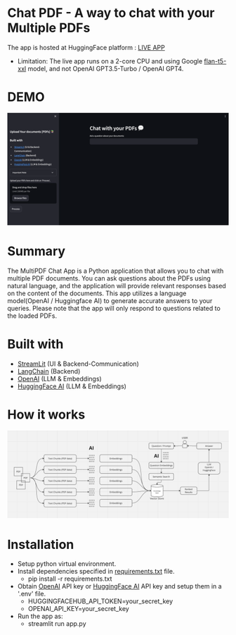 # Chat PDF - A way to chat with your Multiple PDFs

The app is hosted at HuggingFace platform : [LIVE APP](https://huggingface.co/spaces/likhithharish/Chat_PDF)

- Limitation: The live app runs on a 2-core CPU and using Google [flan-t5-xxl](https://huggingface.co/google/flan-t5-xxl) model, and not OpenAI GPT3.5-Turbo / OpenAI GPT4.

# DEMO

<a href='https://youtu.be/gvms4imKEu4' target='blank'><img src='assets/Demo.png'></a>

# Summary

The MultiPDF Chat App is a Python application that allows you to chat with multiple PDF documents. You can ask questions about the PDFs using natural language, and the application will provide relevant responses based on the content of the documents. This app utilizes a language model(OpenAI / Huggingface AI) to generate accurate answers to your queries. Please note that the app will only respond to questions related to the loaded PDFs.

# Built with

- [StreamLit](https://streamlit.io/) (UI & Backend-Communication)
- [LangChain](https://python.langchain.com/docs/get_started/introduction.html) (Backend)
- [OpenAI](https://platform.openai.com/) (LLM & Embeddings)
- [HuggingFace AI](https://huggingface.co/) (LLM & Embeddings)

# How it works

<img src='assets/image.png'>

# Installation

- Setup python virtual environment.
- Install dependencies specified in [requirements.txt](requirements.txt) file.
  - pip install -r requirements.txt
- Obtain [OpenAI](https://platform.openai.com/) API key or [HuggingFace AI](https://huggingface.co/inference-api) API key and setup them in a '.env' file.
  - HUGGINGFACEHUB_API_TOKEN=your_secret_key
  - OPENAI_API_KEY=your_secret_key
- Run the app as:
  - streamlit run app.py
